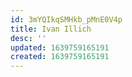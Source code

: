 ```yaml
---
id: 3mYQIkqSMHkb_pMnE0V4p
title: Ivan Illich
desc: ''
updated: 1639759165191
created: 1639759165191
---
```


